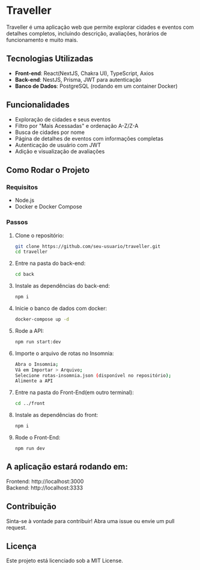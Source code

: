 # Traveller

Traveller é uma aplicação web que permite explorar cidades e eventos com detalhes completos, incluindo descrição, avaliações, horários de funcionamento e muito mais.

## Tecnologias Utilizadas

- **Front-end**: React(NextJS, Chakra UI), TypeScript, Axios  
- **Back-end**: NestJS, Prisma, JWT para autenticação  
- **Banco de Dados**: PostgreSQL (rodando em um container Docker)  

## Funcionalidades

- Exploração de cidades e seus eventos  
- Filtro por "Mais Acessadas" e ordenação A-Z/Z-A  
- Busca de cidades por nome  
- Página de detalhes de eventos com informações completas  
- Autenticação de usuário com JWT  
- Adição e visualização de avaliações  

## Como Rodar o Projeto

### Requisitos
- Node.js  
- Docker e Docker Compose  

### Passos
1. Clone o repositório:  
   ```sh
   git clone https://github.com/seu-usuario/traveller.git
   cd traveller

2. Entre na pasta do back-end:
   ```sh
   cd back

3. Instale as dependências do back-end:
   ```sh
   npm i

4. Inicie o banco de dados com docker:
   ```sh
   docker-compose up -d

5. Rode a API:
   ```sh
   npm run start:dev

6. Importe o arquivo de rotas no Insomnia:
   ```sh
   Abra o Insomnia;
   Vá em Importar > Arquivo;
   Selecione rotas-insomnia.json (disponível no repositório);
   Alimente a API


7. Entre na pasta do Front-End(em outro terminal):
    ```sh
   cd ../front

8.  Instale as dependências do front:
     ```sh
    npm i

9. Rode o Front-End:
    ```sh\
    npm run dev

## A aplicação estará rodando em:

Frontend: http://localhost:3000 <br>
Backend: http://localhost:3333

## Contribuição
Sinta-se à vontade para contribuir! Abra uma issue ou envie um pull request.

## Licença
Este projeto está licenciado sob a MIT License.
